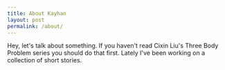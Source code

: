 ```yaml
---
title: About Kayhan
layout: post
permalink: /about/
---
```


Hey, let's talk about something. If you haven't read Cixin Liu's Three Body Problem series you should do that first. Lately I've been working on a collection of short stories.